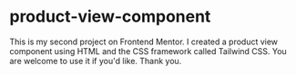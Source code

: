 # product-view-component

This is my second project on Frontend Mentor. I created a product view component using HTML and the CSS framework called Tailwind CSS. You are welcome to use it if you'd like. Thank you.
